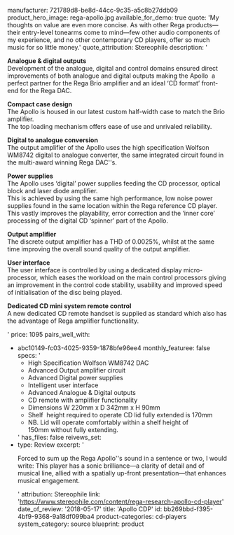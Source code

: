 manufacturer: 721789d8-be8d-44cc-9c35-a5c8b27ddb09
product_hero_image: rega-apollo.jpg
available_for_demo: true
quote: 'My thoughts on value are even more concise. As with other Rega products—their entry-level tonearms come to mind—few other audio components of my experience, and no other contemporary CD players, offer so much music for so little money.'
quote_attribution: Stereophile
description: '<p><strong>Analogue &amp; digital outputs</strong><br>Development of the analogue, digital and control domains ensured direct improvements of both analogue and digital outputs making the Apollo&nbsp;&nbsp;a perfect partner for the Rega Brio&nbsp;amplifier and an ideal ‘CD format’ front-end for the Rega DAC.&nbsp;</p><p><strong>Compact case design</strong><br>The Apollo is housed in our latest custom half-width case to match the Brio amplifier.<br>The top loading mechanism offers ease of use and unrivaled reliability.</p><p><strong>Digital to analogue conversion</strong><br>The output amplifier of the Apollo uses the high specification&nbsp;Wolfson WM8742 digital to analogue converter, the same integrated circuit found in the multi-award winning&nbsp;Rega DAC''s.</p><p><strong>Power supplies</strong><br>The Apollo uses&nbsp;‘digital’ power supplies feeding the CD processor, optical block and&nbsp;laser diode amplifier.<br>This is achieved by using the same high performance, low noise power supplies found in the same location within the Rega&nbsp;reference&nbsp;CD player. This vastly improves the playability, error correction and the ‘inner core’ processing of the digital CD ‘spinner’ part of the Apollo.</p><p><strong>Output amplifier</strong><br>The discrete output amplifier has a THD&nbsp;of 0.0025%, whilst at the same time improving the overall sound quality of the output amplifier.</p><p><strong>User interface</strong><br>The user interface is controlled by using a dedicated display micro-processor, which eases the workload on the main control processors giving an improvement in the control code stability, usability and improved speed of initialisation of the disc being played.</p><p><strong>Dedicated CD mini system remote control</strong><br>A new dedicated CD remote handset is supplied as standard which also has the advantage of&nbsp;Rega&nbsp;amplifier functionality.</p>'
price: 1095
pairs_well_with:
  - abc10149-fc03-4025-9359-1878bfe96ee4
monthly_featuree: false
specs: '<ul><li>High Specification Wolfson WM8742 DAC</li><li>Advanced Output amplifier circuit</li><li>Advanced Digital power supplies</li><li>Intelligent user interface</li><li>Advanced Analogue &amp; Digital outputs</li><li>CD remote with amplifier functionality</li><li>Dimensions&nbsp;W&nbsp;220mm x D&nbsp;342mm x H&nbsp;90mm</li><li>Shelf &nbsp;height required to operate CD lid fully extended is&nbsp;170mm</li><li>NB.&nbsp;Lid will operate comfortably&nbsp;within a shelf&nbsp;height of 150mm&nbsp;without fully extending.</li></ul>'
has_files: false
reivews_set:
  -
    type: Review
    excerpt: '<p>Forced to sum up the Rega Apollo''s sound in a sentence or two, I would write: This player has a sonic brilliance—a clarity of detail and of musical line, allied with a spatially up-front presentation—that enhances musical engagement.&nbsp;&nbsp;</p>'
    attribution: Stereophile
    link: 'https://www.stereophile.com/content/rega-research-apollo-cd-player'
    date_of_review: '2018-05-17'
title: 'Apollo CDP'
id: bb269bbd-f395-4bf9-9368-9a18df099ba4
product-categories: cd-players
system_category: source
blueprint: product
